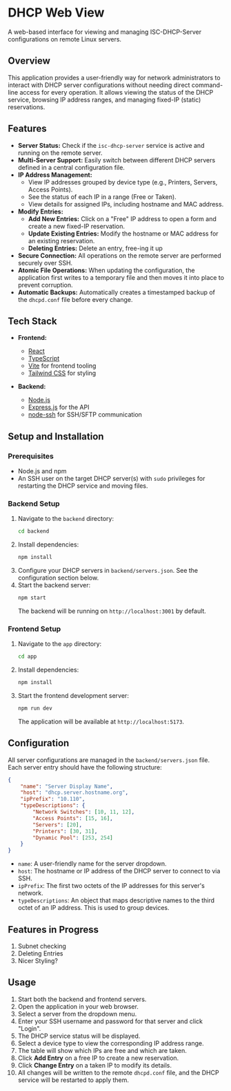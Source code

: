 # DHCP Web View

A web-based interface for viewing and managing ISC-DHCP-Server configurations on remote Linux servers.

## Overview

This application provides a user-friendly way for network administrators to interact with DHCP server configurations without needing direct command-line access for every operation. It allows viewing the status of the DHCP service, browsing IP address ranges, and managing fixed-IP (static) reservations.

## Features

- **Server Status:** Check if the `isc-dhcp-server` service is active and running on the remote server.
- **Multi-Server Support:** Easily switch between different DHCP servers defined in a central configuration file.
- **IP Address Management:**
    - View IP addresses grouped by device type (e.g., Printers, Servers, Access Points).
    - See the status of each IP in a range (Free or Taken).
    - View details for assigned IPs, including hostname and MAC address.
- **Modify Entries:**
    - **Add New Entries:** Click on a "Free" IP address to open a form and create a new fixed-IP reservation.
    - **Update Existing Entries:** Modify the hostname or MAC address for an existing reservation.
    - **Deleting Entries:** Delete an entry, free-ing it up
- **Secure Connection:** All operations on the remote server are performed securely over SSH.
- **Atomic File Operations:** When updating the configuration, the application first writes to a temporary file and then moves it into place to prevent corruption.
- **Automatic Backups:** Automatically creates a timestamped backup of the `dhcpd.conf` file before every change.

## Tech Stack

- **Frontend:**
  - [React](https://reactjs.org/)
  - [TypeScript](https://www.typescriptlang.org/)
  - [Vite](https://vitejs.dev/) for frontend tooling
  - [Tailwind CSS](https://tailwindcss.com/) for styling

- **Backend:**
  - [Node.js](https://nodejs.org/)
  - [Express.js](https://expressjs.com/) for the API
  - [node-ssh](https://www.npmjs.com/package/node-ssh) for SSH/SFTP communication

## Setup and Installation

### Prerequisites

- Node.js and npm
- An SSH user on the target DHCP server(s) with `sudo` privileges for restarting the DHCP service and moving files.

### Backend Setup

1.  Navigate to the `backend` directory:
    ```bash
    cd backend
    ```
2.  Install dependencies:
    ```bash
    npm install
    ```
3.  Configure your DHCP servers in `backend/servers.json`. See the configuration section below.
4.  Start the backend server:
    ```bash
    npm start
    ```
    The backend will be running on `http://localhost:3001` by default.

### Frontend Setup

1.  Navigate to the `app` directory:
    ```bash
    cd app
    ```
2.  Install dependencies:
    ```bash
    npm install
    ```
3.  Start the frontend development server:
    ```bash
    npm run dev
    ```
    The application will be available at `http://localhost:5173`.

## Configuration

All server configurations are managed in the `backend/servers.json` file. Each server entry should have the following structure:

```json
{
    "name": "Server Display Name",
    "host": "dhcp.server.hostname.org",
    "ipPrefix": "10.110",
    "typeDescriptions": {
        "Network Switches": [10, 11, 12],
        "Access Points": [15, 16],
        "Servers": [20],
        "Printers": [30, 31],
        "Dynamic Pool": [253, 254]
    }
}
```

- `name`: A user-friendly name for the server dropdown.
- `host`: The hostname or IP address of the DHCP server to connect to via SSH.
- `ipPrefix`: The first two octets of the IP addresses for this server's network.
- `typeDescriptions`: An object that maps descriptive names to the third octet of an IP address. This is used to group devices.

## Features in Progress

1. Subnet checking
2. Deleting Entries
3. Nicer Styling?

## Usage

1.  Start both the backend and frontend servers.
2.  Open the application in your web browser.
3.  Select a server from the dropdown menu.
4.  Enter your SSH username and password for that server and click "Login".
5.  The DHCP service status will be displayed.
6.  Select a device type to view the corresponding IP address range.
7.  The table will show which IPs are free and which are taken.
8.  Click **Add Entry** on a free IP to create a new reservation.
9.  Click **Change Entry** on a taken IP to modify its details.
10. All changes will be written to the remote `dhcpd.conf` file, and the DHCP service will be restarted to apply them. 